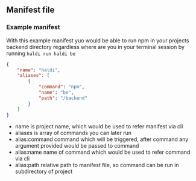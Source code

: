 ## Manifest file

### Example manifest
With this example manifest yuo would be able to run npm in your projects backend directory regardless where are you in your terminal session by running ```haldi run haldi be```

```json
{
    "name": "haldi",
    "aliases": [
        {
            "command": "npm",
            "name": "be",
            "path": "/backend"
        }
    ]
}
```
- name is project name, which would be used to refer manifest via cli
- aliases is array of commands you can later run
- alias:command command which will be triggered, after command any argument provided would be passed to command
- alias:name name of command which would be used to refer command via cli
- alias:path relative path to manifest file, so command can be run in subdirectory of project
